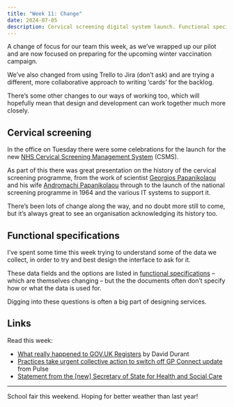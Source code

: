 ```yaml
---
title: "Week 11: Change"
date: 2024-07-05
description: Cervical screening digital system launch. Functional specifications.
---
```


A change of focus for our team this week, as we’ve wrapped up our pilot and are now focused on preparing for the upcoming winter vaccination campaign.

We’ve also changed from using Trello to Jira (don’t ask) and are trying a different, more collaborative approach to writing ‘cards’ for the backlog.

There’s some other changes to our ways of working too, which will hopefully mean that design and development can work together much more closely.

## Cervical screening

In the office on Tuesday there were some celebrations for the launch for the new [NHS Cervical Screening Management System](https://digital.nhs.uk/services/screening-services/national-cervical-screening/new-cervical-screening-management-system) (CSMS).

As part of this there was great presentation on the history of the cervical screening programme, from the work of scientist [Georgios Papanikolaou](https://en.wikipedia.org/wiki/Georgios_Papanikolaou) and his wife [Andromachi Papanikolaou](https://en.wikipedia.org/wiki/Andromachi_Papanikolaou) through to the launch of the national screening programme in 1964 and the various IT systems to support it.

There’s been lots of change along the way, and no doubt more still to come, but it’s always great to see an organisation acknowledging its history too.

## Functional specifications

I’ve spent some time this week trying to understand some of the data we collect, in order to try and best design the interface to ask for it.

These data fields and the options are listed in [functional specifications](https://digital.nhs.uk/developer/api-catalogue/vaccination#additional-guidance) – which are themselves changing – but the the documents often don’t specify how or what the data is used for.

Digging into these questions is often a big part of designing services.

## Links

Read this week:

* [What really happened to GOV.UK Registers](https://medium.com/desiderium-sciendi/what-really-happened-to-gov-uk-registers-a9061a305f18) by David Durant
* [Practices take urgent collective action to switch off GP Connect update](https://www.pulsetoday.co.uk/news/technology/gp-practices-thwart-nhs-england-attempts-to-prevent-removal-of-gp-connect/) from Pulse
* [Statement from the [new] Secretary of State for Health and Social Care](https://www.gov.uk/government/speeches/statement-from-the-secretary-of-state-for-health-and-social-care)

---
School fair this weekend. Hoping for better weather than last year!
